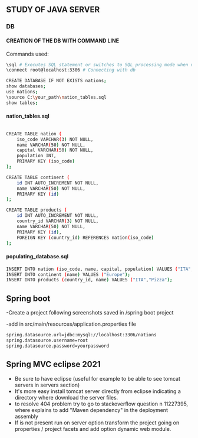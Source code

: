 ## STUDY OF JAVA SERVER

### DB

#### CREATION OF THE DB WITH COMMAND LINE

Commands used:
```sh
\sql # Executes SQL statement or switches to SQL processing mode when no statement is given.
\connect root@localhost:3306 # Connecting with db 

CREATE DATABASE IF NOT EXISTS nations;
show databases;
use nations;
\source C:\your_path\nation_tables.sql
show tables;
```

#### nation_tables.sql
```sh

CREATE TABLE nation ( 
    iso_code VARCHAR(3) NOT NULL,
    name VARCHAR(50) NOT NULL,
    capital VARCHAR(50) NOT NULL,
    population INT,
    PRIMARY KEY (iso_code)
);

CREATE TABLE continent (
    id INT AUTO_INCREMENT NOT NULL,
    name VARCHAR(50) NOT NULL,
    PRIMARY KEY (id)
);

CREATE TABLE products (
    id INT AUTO_INCREMENT NOT NULL,
    country_id VARCHAR(3) NOT NULL,
    name VARCHAR(50) NOT NULL,
    PRIMARY KEY (id),
    FOREIGN KEY (country_id) REFERENCES nation(iso_code)
);

```

#### populating_database.sql
```sh
INSERT INTO nation (iso_code, name, capital, population) VALUES ("ITA","Italy","Rome", 60360000);
INSERT INTO continent (name) VALUES ("Europe");
INSERT INTO products (country_id, name) VALUES ("ITA","Pizza");
```

## Spring boot

-Create a project following screenshots saved in /spring boot project  

-add in src/main/resources/application.properties file   
```sh
spring.datasource.url=jdbc:mysql://localhost:3306/nations
spring.datasource.username=root
spring.datasource.password=yourpassword
```

## Spring MVC eclipse 2021
- Be sure to have eclipse  (useful for example to be able to see tomcat servers in servers section)
- It's more easy install tomcat server directly from eclipse indicating a directory where download the server files.
- to resolve 404 problem try to go to stackoverflow question n 11227395, where explains to add "Maven dependency" in the deployment assembly
- If is not present run on server option transform the project going on properties / project facets and add option dynamic web module.